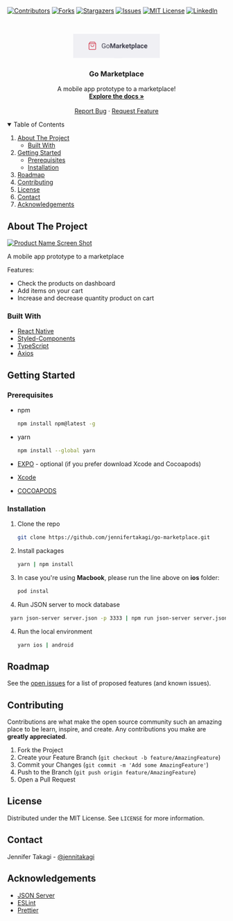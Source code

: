 <!-- Inspired by https://github.com/jennifertakagi/go-marketplace -->

<!-- PROJECT SHIELDS -->
[![Contributors][contributors-shield]][contributors-url]
[![Forks][forks-shield]][forks-url]
[![Stargazers][stars-shield]][stars-url]
[![Issues][issues-shield]][issues-url]
[![MIT License][license-shield]][license-url]
[![LinkedIn][linkedin-shield]][linkedin-url]



<!-- PROJECT LOGO -->
<br />
<p align="center">
  <a href="https://github.com/jennifertakagi/go-marketplace">
    <img src="docs/logo.png" alt="Logo" width="200">
  </a>

  <h3 align="center">Go Marketplace</h3>

  <p align="center">
     A mobile app prototype to a marketplace!
    <br />
    <a href="https://github.com/jennifertakagi/go-marketplace"><strong>Explore the docs »</strong></a>
    <br />
    <br />
    <a href="https://github.com/jennifertakagi/go-marketplace/issues">Report Bug</a>
    ·
    <a href="https://github.com/jennifertakagi/go-marketplace/issues">Request Feature</a>
  </p>
</p>



<!-- TABLE OF CONTENTS -->
<details open="open">
  <summary>Table of Contents</summary>
  <ol>
    <li>
      <a href="#about-the-project">About The Project</a>
      <ul>
        <li><a href="#built-with">Built With</a></li>
      </ul>
    </li>
    <li>
      <a href="#getting-started">Getting Started</a>
      <ul>
        <li><a href="#prerequisites">Prerequisites</a></li>
        <li><a href="#installation">Installation</a></li>
      </ul>
    </li>
    <li><a href="#roadmap">Roadmap</a></li>
    <li><a href="#contributing">Contributing</a></li>
    <li><a href="#license">License</a></li>
    <li><a href="#contact">Contact</a></li>
    <li><a href="#acknowledgements">Acknowledgements</a></li>
  </ol>
</details>



<!-- ABOUT THE PROJECT -->
## About The Project

[![Product Name Screen Shot][product-screenshot]](#)

A mobile app prototype to a marketplace

Features:
* Check the products on dashboard
* Add items on your cart
* Increase and decrease quantity product on cart



### Built With

* [React Native](https://reactnative.dev/)
* [Styled-Components](https://styled-components.com/)
* [TypeScript](https://www.typescriptlang.org/)
* [Axios](https://github.com/axios/axios)



<!-- GETTING STARTED -->
## Getting Started

### Prerequisites

* npm
  ```sh
  npm install npm@latest -g
  ```

* yarn
  ```sh
  npm install --global yarn
  ```

* [EXPO](https://expo.io/) - optional (if you prefer download Xcode and Cocoapods)

* [Xcode](https://apps.apple.com/us/app/xcode/id497799835?mt=12)

* [COCOAPODS](https://cocoapods.org/)



### Installation

1. Clone the repo
   ```sh
   git clone https://github.com/jennifertakagi/go-marketplace.git
   ```
2. Install packages
   ```sh
   yarn | npm install
   ```
3. In case you're using **Macbook**, please run the line above on **ios** folder:
   ```sh
   pod instal
   ```
4. Run JSON server to mock database
  ```sh
   yarn json-server server.json -p 3333 | npm run json-server server.json -p 3333
   ```
4. Run the local environment
   ```sh
   yarn ios | android
   ```



<!-- ROADMAP -->
## Roadmap

See the [open issues](https://github.com/jennifertakagi/go-marketplace/issues) for a list of proposed features (and known issues).



<!-- CONTRIBUTING -->
## Contributing

Contributions are what make the open source community such an amazing place to be learn, inspire, and create. Any contributions you make are **greatly appreciated**.

1. Fork the Project
2. Create your Feature Branch (`git checkout -b feature/AmazingFeature`)
3. Commit your Changes (`git commit -m 'Add some AmazingFeature'`)
4. Push to the Branch (`git push origin feature/AmazingFeature`)
5. Open a Pull Request



<!-- LICENSE -->
## License

Distributed under the MIT License. See `LICENSE` for more information.



<!-- CONTACT -->
## Contact

Jennifer Takagi - [@jennitakagi](https://twitter.com/jennitakagi)



<!-- ACKNOWLEDGEMENTS -->
## Acknowledgements
* [JSON Server](https://github.com/typicode/json-server)
* [ESLint](https://eslint.org/)
* [Prettier](https://prettier.io/)



<!-- MARKDOWN LINKS & IMAGES -->
<!-- https://www.markdownguide.org/basic-syntax/#reference-style-links -->
[contributors-shield]: https://img.shields.io/github/contributors/jennifertakagi/go-marketplace.svg?style=for-the-badge
[contributors-url]: https://github.com/jennifertakagi/go-marketplace/graphs/contributors
[forks-shield]: https://img.shields.io/github/forks/jennifertakagi/go-marketplace.svg?style=for-the-badge
[forks-url]: https://github.com/jennifertakagi/go-marketplace/network/members
[stars-shield]: https://img.shields.io/github/stars/jennifertakagi/go-marketplace.svg?style=for-the-badge
[stars-url]: https://github.com/jennifertakagi/go-marketplace/stargazers
[issues-shield]: https://img.shields.io/github/issues/jennifertakagi/go-marketplace.svg?style=for-the-badge
[issues-url]: https://github.com/jennifertakagi/go-marketplace/issues
[license-shield]: https://img.shields.io/github/license/jennifertakagi/go-marketplace.svg?style=for-the-badge
[license-url]: https://github.com/jennifertakagi/go-marketplace/blob/master/LICENSE.txt
[linkedin-shield]: https://img.shields.io/badge/-LinkedIn-black.svg?style=for-the-badge&logo=linkedin&colorB=555
[linkedin-url]: https://linkedin.com/in/jennifertakagi
[product-screenshot]: docs/go-marketplace.gif